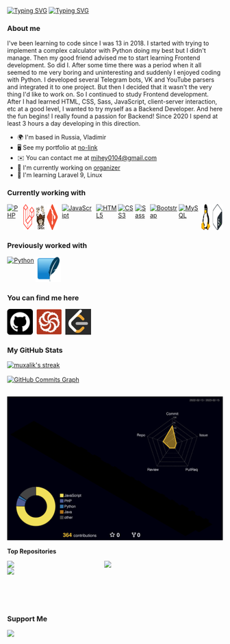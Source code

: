 [![Typing SVG](https://readme-typing-svg.demolab.com?font=Fira+Code&weight=600&size=55&duration=2000&pause=1000000&color=F75C7E&center=true&vCenter=true&width=1000&height=100&lines=Mihail+Kornilov)](https://git.io/typing-svg)
[![Typing SVG](https://readme-typing-svg.herokuapp.com?font=Fira+Code&weight=500&size=35&duration=4000&pause=1000&center=true&vCenter=true&width=1000&lines=Backend+PHP+Developer;Software+Engineer;Computer+Science+Student;Software+Architect&color=f75c7e)](https://git.io/typing-svg)

### About me

I've been learning to code since I was 13 in 2018. I started with trying to implement a complex calculator with Python doing my best but I didn't manage. Then my good friend advised me to start learning Frontend development. So did I. After some time there was a period when it all seemed to me very boring and uninteresting and suddenly I enjoyed coding with Python. I developed several Telegram bots, VK and YouTube parsers and integrated it to one project. But then I decided that it wasn't the very thing I'd like to work on. So I continued to study Frontend development. After I had learned HTML, CSS, Sass, JavaScript, client-server interaction, etc at a good level, I wanted to try myself as a Backend Developer. And here the fun begins! I really found a passion for Backend! Since 2020 I spend at least 3 hours a day developing in this direction.

* 🌍  I'm based in Russia, Vladimir
* 🖥️  See my portfolio at [no-link](https://mrkitty.com)
* ✉️  You can contact me at [mihey0104@gmail.com](mailto:mihey0104@gmail.com)
* 🚀  I'm currently working on [organizer](http://github.com/muxalik/organizer)
* 🧠  I'm learning Laravel 9, Linux

### Currently working with

<p align="left" style="display: flex; gap: 3px">
    <a href="https://www.php.net/" target="_blank" rel="noreferrer">
        <img src="https://raw.githubusercontent.com/danielcranney/readme-generator/main/public/icons/skills/php-colored.svg" width="60" height="60" alt="PHP" />
    </a>
    &nbsp;
    <a href="https://laravel.com/" target="_blank" rel="noreferrer">
        <img src="icons/Laravel.png" width="60" height="60" alt="Laravel" />
    </a>
    <a href="https://getcomposer.org/" target="_blank" rel="noreferrer">
        <img src="icons/Composer.png" width="60" height="60" alt="Composer" />
    </a>
    <a href="https://git-scm.com/" target="_blank" rel="noreferrer">
        <img src="icons/Git.png" width="60" height="60" alt="Git" />
    </a>
    &nbsp;
    <a href="https://developer.mozilla.org/en-US/docs/Web/JavaScript" target="_blank" rel="noreferrer">
        <img src="https://raw.githubusercontent.com/danielcranney/readme-generator/main/public/icons/skills/javascript-colored.svg" width="60" height="60" alt="JavaScript" />
    </a>
    &nbsp;
    <a href="https://developer.mozilla.org/en-US/docs/Glossary/HTML5" target="_blank" rel="noreferrer">
        <img src="https://raw.githubusercontent.com/danielcranney/readme-generator/main/public/icons/skills/html5-colored.svg" width="60" height="60" alt="HTML5" />
    </a>
    <a href="https://www.w3.org/TR/CSS/#css" target="_blank" rel="noreferrer">
        <img src="https://raw.githubusercontent.com/danielcranney/readme-generator/main/public/icons/skills/css3-colored.svg" width="60" height="60" alt="CSS3" />
    </a>
    <a href="https://sass-lang.com/" target="_blank" rel="noreferrer">
        <img src="https://raw.githubusercontent.com/danielcranney/readme-generator/main/public/icons/skills/sass-colored.svg" width="60" height="60" alt="Sass" />
    </a>
    <a href="https://getbootstrap.com/" target="_blank" rel="noreferrer">
        <img src="https://raw.githubusercontent.com/danielcranney/readme-generator/main/public/icons/skills/bootstrap-colored.svg" width="60" height="60" alt="Bootstrap" />
    </a>
    <a href="https://www.mysql.com/" target="_blank" rel="noreferrer">
        <img src="https://raw.githubusercontent.com/danielcranney/readme-generator/main/public/icons/skills/mysql-colored.svg" width="60" height="60" alt="MySQL" />
    </a>
    <a href="https://www.linux.org/" target="_blank" rel="noreferrer">
        <img src="icons/Linux.png" width="60" height="60" alt="Linux" />
    </a>
    <a href="https://www.gnu.org" target="_blank" rel="noreferrer">
        <img src="icons/Bash.png" width="60" height="60" alt="Bash" />
    </a>
</p>

### Previously worked with

<p style="display: flex; gap: 3px">
    <a href="https://www.python.org/" target="_blank" rel="noreferrer">
        <img src="https://raw.githubusercontent.com/danielcranney/readme-generator/main/public/icons/skills/python-colored.svg" width="60" height="60" alt="Python" />
    </a>
    <a href="https://www.sqlite.org/" target="_blank" rel="noreferrer">
        <img src="icons/SQLite.png" width="60" height="60" alt="SQLite" />
    </a>
</p>

### You can find me here

<p align="left"><a href="https://www.github.com/muxalik" target="_blank" rel="noreferrer" style="color: white;"><img src="icons/5968866.png" width="60" height="60"/></a>&nbsp;&nbsp;<a href="https://www.codewars.com/users/MashkaKakashka2011" target="_blank" rel="noreferrer"><img src="icons/Codewars.svg" width="60" height="60" /></a>&nbsp;&nbsp;<a href="https://leetcode.com/Mihey0104/" target="_blank" rel="noreferrer"><img src="icons/Leetcode.jpg" width="60" height="60" /></a></p>

### My GitHub Stats

<a href="http://www.github.com/muxalik">
    <img title="🔥 Get streak stats for your profile at git.io/streak-stats" alt="muxalik's streak" src="https://streak-stats.demolab.com/?user=muxalik&theme=monokai-metallian&hide_border=true" />
</a>
<br />
<br />
<a href="http://www.github.com/muxalik">
    <img src="https://github-readme-activity-graph.cyclic.app/graph?username=muxalik&bg_color=1f212e&color=fecd71&line=f75c7e&point=ffffff&area_color=1c1917&area=true&hide_border=true&custom_title=Muxalik's%20GitHub%20Contribution%20Graph" alt="GitHub Commits Graph" />
</a>
<br /><br />

![](./profile-3d-contrib/profile-night-rainbow.svg)

<b>Top Repositories</b>

<p align="left">
    <a href="https://github.com/muxalik/laravel_blog" align="left"><img align="left" width="45%" src="https://github-readme-stats.vercel.app/api/pin/?username=muxalik&repo=laravel_blog&title_color=f75c7e&text_color=ffffff&icon_color=f75c7e&bg_color=1f212e&hide_border=true&locale=en" /></a>
    <a href="https://github.com/muxalik/IT_Company_Api" align="left"><img align="left" width="45%" src="https://github-readme-stats.vercel.app/api/pin/?username=muxalik&repo=IT_Company_Api&title_color=f75c7e&text_color=ffffff&icon_color=f75c7e&bg_color=1f212e&hide_border=true&locale=en" /></a>
</p>
<p align="left">
    <a href="https://github.com/muxalik/laravel-broadcasting" align="left"><img align="left" width="45%" src="https://github-readme-stats.vercel.app/api/pin/?username=muxalik&repo=laravel-broadcasting&title_color=f75c7e&text_color=ffffff&icon_color=f75c7e&bg_color=1f212e&hide_border=true&locale=en" /></a>
</p>
<br /><br /><br /><br /><br /><br />

### Support Me
<div>
    <a href="https://www.buymeacoffee.com/muxailk">
        <img src="https://cdn.buymeacoffee.com/buttons/v2/default-yellow.png" width="200" />
    </a>
</div>

